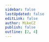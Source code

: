 ```yaml
---
sidebar: false
lastUpdated: false
editLink: false
author: MikeCZ
publish: false
outline: [2, 4]
---
```

